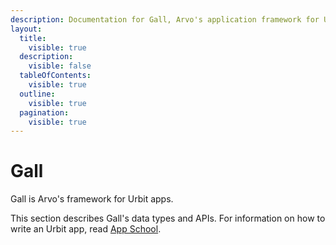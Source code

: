 ```yaml
---
description: Documentation for Gall, Arvo's application framework for Urbit userspace apps.
layout:
  title:
    visible: true
  description:
    visible: false
  tableOfContents:
    visible: true
  outline:
    visible: true
  pagination:
    visible: true
---
```


# Gall

Gall is Arvo's framework for Urbit apps.

This section describes Gall's data types and APIs. For information on how to write an Urbit app, read [App School](../../../build-on-urbit/app-school).
